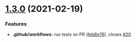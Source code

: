 # [1.3.0](https://github.com/liamrdawson/components/compare/v1.2.0...v1.3.0) (2021-02-19)


### Features

* **.github/workflows:** run tests on PR ([feb8e76](https://github.com/liamrdawson/components/commit/feb8e76fbbb8abdd8395cf85edac9fb6739e7003)), closes [#20](https://github.com/liamrdawson/components/issues/20)
